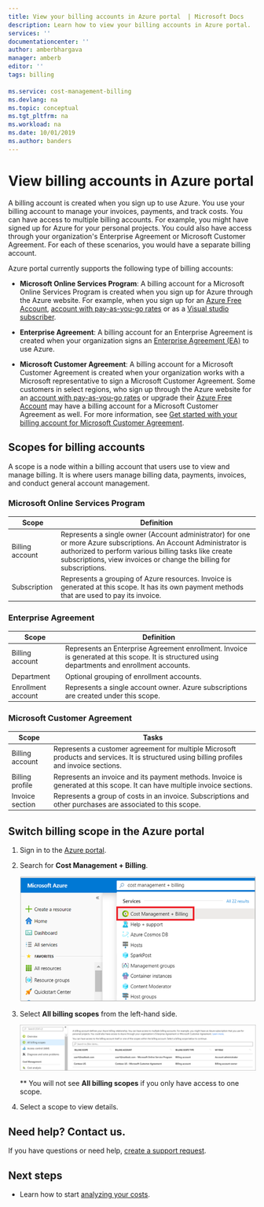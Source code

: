 ```yaml
---
title: View your billing accounts in Azure portal  | Microsoft Docs
description: Learn how to view your billing accounts in Azure portal.
services: ''
documentationcenter: ''
author: amberbhargava
manager: amberb
editor: ''
tags: billing

ms.service: cost-management-billing
ms.devlang: na
ms.topic: conceptual
ms.tgt_pltfrm: na
ms.workload: na
ms.date: 10/01/2019
ms.author: banders
---
```


# View billing accounts in Azure portal  

A billing account is created when you sign up to use Azure. You use your billing account to manage your invoices, payments, and track costs. You can have access to multiple billing accounts. For example, you might have signed up for Azure for your personal projects. You could also have access through your organization's Enterprise Agreement or Microsoft Customer Agreement. For each of these scenarios, you would have a separate billing account.

Azure portal currently supports the following type of billing accounts:

- **Microsoft Online Services Program**: A billing account for a Microsoft Online Services Program is created when you sign up for Azure through the Azure website. For example, when you sign up for an [Azure Free Account](https://azure.microsoft.com/offers/ms-azr-0044p/), [account with pay-as-you-go rates](https://azure.microsoft.com/offers/ms-azr-0003p/) or as a [Visual studio subscriber](https://azure.microsoft.com/pricing/member-offers/credit-for-visual-studio-subscribers/).

- **Enterprise Agreement**: A billing account for an Enterprise Agreement is created when your organization signs an [Enterprise Agreement (EA)](https://azure.microsoft.com/pricing/enterprise-agreement/) to use Azure.

- **Microsoft Customer Agreement**: A billing account for a Microsoft Customer Agreement is created when your organization works with a Microsoft representative to sign a Microsoft Customer Agreement. Some customers in select regions, who sign up through the Azure website for an [account with pay-as-you-go rates](https://azure.microsoft.com/offers/ms-azr-0003p/) or upgrade their [Azure Free Account](https://azure.microsoft.com/offers/ms-azr-0044p/) may have a billing account for a Microsoft Customer Agreement as well. For more information, see [Get started with your billing account for Microsoft Customer Agreement](billing-mca-overview.md).

<!--Todo Add section to identify the type of accounts -->

## Scopes for billing accounts
A scope is a node within a billing account that users use to view and manage billing. It is where users manage billing data, payments, invoices, and conduct general account management. 

### Microsoft Online Services Program

|Scope  |Definition  |
|---------|---------|
|Billing account     | Represents a single owner (Account administrator) for one or more Azure subscriptions. An Account Administrator is authorized to perform various billing tasks like create subscriptions, view invoices or change the billing for subscriptions.  |
|Subscription     |  Represents a grouping of Azure resources. Invoice is generated at this scope. It has its own payment methods that are used to pay its invoice.|


### Enterprise Agreement

|Scope  |Definition  |
|---------|---------|
|Billing account    | Represents an Enterprise Agreement enrollment. Invoice is generated at this scope. It is structured using departments and enrollment accounts.  |
|Department     |  Optional grouping of enrollment accounts.      |
|Enrollment account     |  Represents a single account owner. Azure subscriptions are created under this scope.  |


### Microsoft Customer Agreement

|Scope  |Tasks  |
|---------|---------|
|Billing account     |   Represents a customer agreement for multiple Microsoft products and services. It is structured using billing profiles and invoice sections.   |
|Billing profile     |  Represents an invoice and its payment methods. Invoice is generated at this scope. It can have multiple invoice sections.      |
|Invoice section     |   Represents a group of costs in an invoice. Subscriptions and other purchases are associated to this scope.    |


## Switch billing scope in the Azure portal


1. Sign in to the [Azure portal](https://portal.azure.com).

2. Search for **Cost Management + Billing**.

   ![Screenshot that shows Azure portal search](./media/billing-view-all-accounts/billing-search-cost-management-billing.png)

3. Select **All billing scopes** from the left-hand side.

   ![Screenshot that shows all billing scopes](./media/billing-view-all-accounts/billing-list-of-accounts.png)

   ** You will not see **All billing scopes** if you only have access to one scope.

4. Select a scope to view details.



## Need help? Contact us.

If you have questions or need help,  [create a support request](https://go.microsoft.com/fwlink/?linkid=2083458).

## Next steps
- Learn how to start [analyzing your costs](../cost-management/quick-acm-cost-analysis.md).
